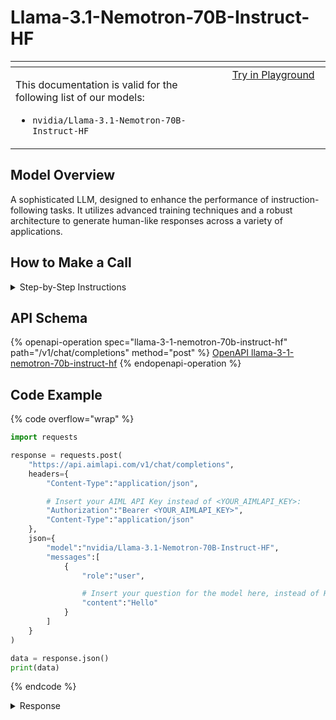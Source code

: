 # Llama-3.1-Nemotron-70B-Instruct-HF

<table data-header-hidden data-full-width="true"><thead><tr><th width="546.4443969726562" valign="top"></th><th width="202.666748046875" valign="top"></th></tr></thead><tbody><tr><td valign="top"><div data-gb-custom-block data-tag="hint" data-style="info" class="hint hint-info"><p>This documentation is valid for the following list of our models:</p><ul><li><code>nvidia/Llama-3.1-Nemotron-70B-Instruct-HF</code></li></ul></div></td><td valign="top"><a href="https://aimlapi.com/app/?model=nvidia/Llama-3.1-Nemotron-70B-Instruct-HF&#x26;mode=chat" class="button primary">Try in Playground</a></td></tr></tbody></table>

## Model Overview

A sophisticated LLM, designed to enhance the performance of instruction-following tasks. It utilizes advanced training techniques and a robust architecture to generate human-like responses across a variety of applications.

## How to Make a Call

<details>

<summary>Step-by-Step Instructions</summary>

### :digit\_one:  Setup You Can’t Skip

:black\_small\_square:  [**Create an Account**](https://aimlapi.com/app/sign-up): Visit the AI/ML API website and create an account (if you don’t have one yet).\
:black\_small\_square:  [**Generate an API Key**](https://aimlapi.com/app/keys): After logging in, navigate to your account dashboard and generate your API key. Ensure that key is enabled on UI.

### &#x20;:digit\_two:  Copy the code example

At the bottom of this page, you'll find [a code example](Llama-3.1-Nemotron-70B-Instruct-HF.md#code-example) that shows how to structure the request. Choose the code snippet in your preferred programming language and copy it into your development environment.

### :digit\_three:  Modify the code example

:black\_small\_square:  Replace `<YOUR_AIMLAPI_KEY>` with your actual AI/ML API key from your account.\
:black\_small\_square:  Insert your question or request into the `content` field—this is what the model will respond to.

### :digit\_four:  <sup><sub><mark style="background-color:yellow;">(Optional)<mark style="background-color:yellow;"><sub></sup> Adjust other optional parameters if needed

Only `model` and `messages` are required parameters for this model (and we’ve already filled them in for you in the example), but you can include optional parameters if needed to adjust the model’s behavior. Below, you can find the corresponding [API schema](Llama-3.1-Nemotron-70B-Instruct-HF.md#api-schema), which lists all available parameters along with notes on how to use them.

### :digit\_five:  Run your modified code

Run your modified code in your development environment. Response time depends on various factors, but for simple prompts it rarely exceeds a few seconds.

{% hint style="success" %}
If you need a more detailed walkthrough for setting up your development environment and making a request step by step — feel free to use our [Quickstart guide](../../../quickstart/setting-up.md).
{% endhint %}

</details>

## API Schema

{% openapi-operation spec="llama-3-1-nemotron-70b-instruct-hf" path="/v1/chat/completions" method="post" %}
[OpenAPI llama-3-1-nemotron-70b-instruct-hf](https://raw.githubusercontent.com/aimlapi/api-docs/refs/heads/main/docs/api-references/text-models-llm/NVIDIA/Llama-3.1-Nemotron-70B-Instruct-HF.json)
{% endopenapi-operation %}

## Code Example

{% code overflow="wrap" %}
```python
import requests

response = requests.post(
    "https://api.aimlapi.com/v1/chat/completions",
    headers={
        "Content-Type":"application/json", 

        # Insert your AIML API Key instead of <YOUR_AIMLAPI_KEY>:
        "Authorization":"Bearer <YOUR_AIMLAPI_KEY>",
        "Content-Type":"application/json"
    },
    json={
        "model":"nvidia/Llama-3.1-Nemotron-70B-Instruct-HF",
        "messages":[
            {
                "role":"user",

                # Insert your question for the model here, instead of Hello:
                "content":"Hello"
            }
        ]
    }
)

data = response.json()
print(data)
```
{% endcode %}

<details>

<summary>Response</summary>

{% code overflow="wrap" %}
```json5
{'id': 'npPEFLY-3NKUce-92d9076cad2dfef3', 'object': 'chat.completion', 'choices': [{'index': 0, 'finish_reason': 'stop', 'logprobs': None, 'message': {'role': 'assistant', 'content': "Hello!\n\nIt's nice to meet you. Is there something I can help you with or would you like to:\n\n1. **Chat about a topic** (e.g., hobbies, movies, books, or news)?\n2. **Ask a question** (e.g., general knowledge, advice, or technical queries)?\n3. **Play a game** (e.g., 20 Questions, Hangman, or Word Chain)?\n4. **Generate creative content** (e.g., story, poem, or character ideas)?\n5. **Something else** (please specify, and I'll do my best to assist you)?\n\nPlease respond with the number of your chosen activity, or describe what's on your mind!", 'tool_calls': []}}], 'created': 1744191480, 'model': 'nvidia/Llama-3.1-Nemotron-70B-Instruct-HF', 'usage': {'prompt_tokens': 31, 'completion_tokens': 266, 'total_tokens': 297}}
```
{% endcode %}

</details>
